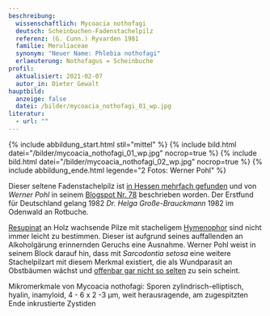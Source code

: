 ```yaml
---
beschreibung:
  wissenschaftlich: Mycoacia nothofagi
  deutsch: Scheinbuchen-Fadenstachelpilz
  referenz: (G. Cunn.) Ryvarden 1981
  familie: Meruliaceae
  synonym: "Neuer Name: Phlebia nothofagi"
  erlaeuterung: Nothofagus = Scheinbuche
profil:
  aktualisiert: 2021-02-07
  autor_in: Dieter Gewalt
hauptbild:
  anzeige: false
  datei: /bilder/mycoacia_nothofagi_01_wp.jpg
literatur:
  - url: ""
---
```

{% include abbildung_start.html stil="mittel" %}
{% include bild.html datei="/bilder/mycoacia_nothofagi_01_wp.jpg" nocrop=true %}
{% include bild.html datei="/bilder/mycoacia_nothofagi_02_wp.jpg" nocrop=true %}
{% include abbildung_ende.html legende="2 Fotos: Werner Pohl" %}

Dieser seltene Fadenstachelpilz ist [in Hessen mehrfach gefunden](http://hessen.pilze-deutschland.de/organismen/phlebia-nothofagi-g-cunn-nakasone-1997) und von *Werner Pohl* in seinem [Blogspot Nr. 78](http://aphyllopower.blogspot.com/2010/07/) beschrieben worden. Der Erstfund für Deutschland gelang 1982 *Dr. Helga Große-Brauckmann* 1982 im Odenwald an Rotbuche.

[Resupinat](resupinat "Glossar") an Holz wachsende Pilze mit stacheligem [Hymenophor](Hymenophor "Glossar") sind nicht immer leicht zu bestimmen. Dieser ist aufgrund seines auffallenden an Alkoholgärung erinnernden Geruchs eine Ausnahme. Werner Pohl weist in seinem Block darauf hin, dass mit *Sarcodontia setosa* eine weitere Stachelpilzart mit diesem Merkmal existiert, die als Wundparasit an Obstbäumen wächst und [offenbar gar nicht so selten](http://www.pilze-deutschland.de/organismen/?qstring=SARCODONTIA+SETOSA) zu sein scheint.

Mikromerkmale von Mycoacia nothofagi: Sporen zylindrisch-elliptisch, hyalin, inamyloid, 4 - 6 x 2 -3 µm, weit herausragende, am zugespitzten Ende inkrustierte Zystiden